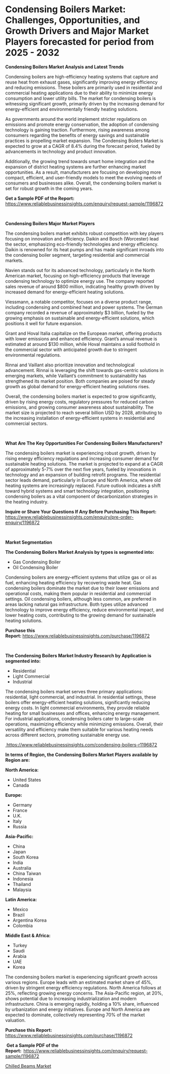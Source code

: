 <p><h1>Condensing Boilers Market: Challenges, Opportunities, and Growth Drivers and Major Market Players forecasted for period from 2025 - 2032</h1></p><p><strong>Condensing Boilers Market Analysis and Latest Trends</strong></p>
<p><p>Condensing boilers are high-efficiency heating systems that capture and reuse heat from exhaust gases, significantly improving energy efficiency and reducing emissions. These boilers are primarily used in residential and commercial heating applications due to their ability to minimize energy consumption and lower utility bills. The market for condensing boilers is witnessing significant growth, primarily driven by the increasing demand for energy-efficient and environmentally friendly heating solutions.</p><p>As governments around the world implement stricter regulations on emissions and promote energy conservation, the adoption of condensing technology is gaining traction. Furthermore, rising awareness among consumers regarding the benefits of energy savings and sustainable practices is propelling market expansion. The Condensing Boilers Market is expected to grow at a CAGR of 8.4% during the forecast period, fueled by advancements in technology and product innovation.</p><p>Additionally, the growing trend towards smart home integration and the expansion of district heating systems are further enhancing market opportunities. As a result, manufacturers are focusing on developing more compact, efficient, and user-friendly models to meet the evolving needs of consumers and businesses alike. Overall, the condensing boilers market is set for robust growth in the coming years.</p></p>
<p><strong>Get a Sample PDF of the Report:&nbsp;</strong> <a href="https://www.reliablebusinessinsights.com/enquiry/request-sample/1196872?utm_campaign=2234&utm_medium=2&utm_source=Github&utm_content=ia&utm_term=19022025&utm_id=condensing-boilers">https://www.reliablebusinessinsights.com/enquiry/request-sample/1196872</a></p>
<p>&nbsp;</p>
<p><strong>Condensing Boilers Major Market Players</strong></p>
<p><p>The condensing boilers market exhibits robust competition with key players focusing on innovation and efficiency. Daikin and Bosch (Worcester) lead the sector, emphasizing eco-friendly technologies and energy efficiency. Daikin is renowned for its heat pumps and has made significant inroads into the condensing boiler segment, targeting residential and commercial markets.</p><p>Navien stands out for its advanced technology, particularly in the North American market, focusing on high-efficiency products that leverage condensing technology to optimize energy use. The company reported sales revenue of around $800 million, indicating healthy growth driven by increased demand for energy-efficient heating solutions.</p><p>Viessmann, a notable competitor, focuses on a diverse product range, including condensing and combined heat and power systems. The German company recorded a revenue of approximately $3 billion, fueled by the growing emphasis on sustainable and energy-efficient solutions, which positions it well for future expansion.</p><p>Grant and Hoval Italia capitalize on the European market, offering products with lower emissions and enhanced efficiency. Grant’s annual revenue is estimated at around $130 million, while Hoval maintains a solid foothold in the commercial sector with anticipated growth due to stringent environmental regulations.</p><p>Rinnai and Vaillant also prioritize innovation and technological advancement. Rinnai is leveraging the shift towards gas-centric solutions in emerging markets, while Vaillant’s commitment to sustainability has strengthened its market position. Both companies are poised for steady growth as global demand for energy-efficient heating solutions rises.</p><p>Overall, the condensing boilers market is expected to grow significantly, driven by rising energy costs, regulatory pressures for reduced carbon emissions, and growing consumer awareness about sustainability. The market size is projected to reach several billion USD by 2028, attributing to the increasing installation of energy-efficient systems in residential and commercial sectors.</p></p>
<p>&nbsp;</p>
<p><strong>What Are The Key Opportunities For Condensing Boilers Manufacturers?</strong></p>
<p><p>The condensing boilers market is experiencing robust growth, driven by rising energy efficiency regulations and increasing consumer demand for sustainable heating solutions. The market is projected to expand at a CAGR of approximately 5-7% over the next five years, fueled by innovations in technology and an expansion of building retrofit programs. The residential sector leads demand, particularly in Europe and North America, where old heating systems are increasingly replaced. Future outlook indicates a shift toward hybrid systems and smart technology integration, positioning condensing boilers as a vital component of decarbonization strategies in the heating industry.</p></p>
<p><strong>Inquire or Share Your Questions If Any Before Purchasing This Report:</strong> <a href="https://www.reliablebusinessinsights.com/enquiry/pre-order-enquiry/1196872?utm_campaign=2234&utm_medium=2&utm_source=Github&utm_content=ia&utm_term=19022025&utm_id=condensing-boilers">https://www.reliablebusinessinsights.com/enquiry/pre-order-enquiry/1196872</a></p>
<p>&nbsp;</p>
<p><strong>Market Segmentation</strong></p>
<p><strong>The Condensing Boilers Market Analysis by types is segmented into:</strong></p>
<p><ul><li>Gas Condensing Boiler</li><li>Oil Condensing Boiler</li></ul></p>
<p><p>Condensing boilers are energy-efficient systems that utilize gas or oil as fuel, enhancing heating efficiency by recovering waste heat. Gas condensing boilers dominate the market due to their lower emissions and operational costs, making them popular in residential and commercial settings. Oil condensing boilers, although less common, are preferred in areas lacking natural gas infrastructure. Both types utilize advanced technology to improve energy efficiency, reduce environmental impact, and lower heating costs, contributing to the growing demand for sustainable heating solutions.</p></p>
<p><strong>Purchase this Report:&nbsp;</strong><a href="https://www.reliablebusinessinsights.com/purchase/1196872?utm_campaign=2234&utm_medium=2&utm_source=Github&utm_content=ia&utm_term=19022025&utm_id=condensing-boilers">https://www.reliablebusinessinsights.com/purchase/1196872</a></p>
<p>&nbsp;</p>
<p><strong>The Condensing Boilers Market Industry Research by Application is segmented into:</strong></p>
<p><ul><li>Residential</li><li>Light Commercial</li><li>Industrial</li></ul></p>
<p><p>The condensing boilers market serves three primary applications: residential, light commercial, and industrial. In residential settings, these boilers offer energy-efficient heating solutions, significantly reducing energy costs. In light commercial environments, they provide reliable heating for small businesses and offices, enhancing energy management. For industrial applications, condensing boilers cater to large-scale operations, maximizing efficiency while minimizing emissions. Overall, their versatility and efficiency make them suitable for various heating needs across different sectors, promoting sustainable energy use.</p></p>
<p><a href="https://www.reliablebusinessinsights.com/condensing-boilers-r1196872?utm_campaign=2234&utm_medium=2&utm_source=Github&utm_content=ia&utm_term=19022025&utm_id=condensing-boilers">&nbsp;https://www.reliablebusinessinsights.com/condensing-boilers-r1196872</a></p>
<p><strong>In terms of Region, the Condensing Boilers Market Players available by Region are:</strong></p>
<p>
    <p> <strong> North America: </strong>
        <ul>
            <li>United States</li>
            <li>Canada</li>
        </ul>
        </p> 
    <p> <strong> Europe: </strong>
        <ul>
            <li>Germany</li>
            <li>France</li>
            <li>U.K.</li>
            <li>Italy</li>
            <li>Russia</li>
        </ul>
        </p> 
    <p> <strong> Asia-Pacific: </strong>
        <ul>
            <li>China</li>
            <li>Japan</li>
            <li>South Korea</li>
            <li>India</li>
            <li>Australia</li>
            <li>China Taiwan</li>
            <li>Indonesia</li>
            <li>Thailand</li>
            <li>Malaysia</li>
        </ul>
        </p> 
    <p> <strong> Latin America: </strong>
        <ul>
            <li>Mexico</li>
            <li>Brazil</li>
            <li>Argentina Korea</li>
            <li>Colombia</li>
        </ul>
        </p> 
    <p> <strong> Middle East & Africa: </strong>
        <ul>
            <li>Turkey</li>
            <li>Saudi</li>
            <li>Arabia</li>
            <li>UAE</li>
            <li>Korea</li>
        </ul>
    </p>
    </p>
<p><p>The condensing boilers market is experiencing significant growth across various regions. Europe leads with an estimated market share of 45%, driven by stringent energy efficiency regulations. North America follows at 25%, reflecting growing energy concerns. The Asia-Pacific region, at 20%, shows potential due to increasing industrialization and modern infrastructure. China is emerging rapidly, holding a 10% share, influenced by urbanization and energy initiatives. Europe and North America are expected to dominate, collectively representing 70% of the market valuation.</p></p>
<p><strong>Purchase this Report: </strong><a href="https://www.reliablebusinessinsights.com/purchase/1196872?utm_campaign=2234&utm_medium=2&utm_source=Github&utm_content=ia&utm_term=19022025&utm_id=condensing-boilers">https://www.reliablebusinessinsights.com/purchase/1196872</a></p>
<p>&nbsp;<strong>Get a Sample PDF of the Report:&nbsp;&nbsp;</strong><a href="https://www.reliablebusinessinsights.com/enquiry/request-sample/1196872?utm_campaign=2234&utm_medium=2&utm_source=Github&utm_content=ia&utm_term=19022025&utm_id=condensing-boilers">https://www.reliablebusinessinsights.com/enquiry/request-sample/1196872</a></p>
<p><strong></strong></p>
<p><p><a href="https://github.com/hillsmyung726/Market-Research-Report-List-1/blob/main/chilled-beams-market.md?utm_campaign=2234&utm_medium=2&utm_source=Github&utm_content=ia&utm_term=19022025&utm_id=condensing-boilers">Chilled Beams Market</a></p></p>
